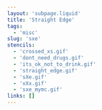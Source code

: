 ```yaml
---
layout: 'subpage.liquid'
title: 'Straight Edge'
tags:
  - 'misc'
slug: 'sxe'
stencils:
  - 'crossed_xs.gif'
  - 'dont_need_drugs.gif'
  - 'its_ok_not_to_drink.gif'
  - 'straight_edge.gif'
  - 'sXe.gif'
  - 'xXx.gif'
  - 'sxe_mymc.gif'
links: []
---
```

